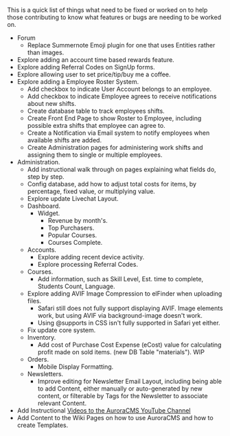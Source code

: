 This is a quick list of things what need to be fixed or worked on to help those contributing to know what features or bugs are needing to be worked on.

- Forum
  - Replace Summernote Emoji plugin for one that uses Entities rather than images.
- Explore adding an account time based rewards feature.
- Explore adding Referral Codes on SignUp forms.
- Explore allowing user to set price/tip/buy me a coffee.
- Explore adding a Employee Roster System.
  - Add checkbox to indicate User Account belongs to an employee.
  - Add checkbox to indicate Employee agrees to receive notifications about new shifts.
  - Create database table to track employees shifts.
  - Create Front End Page to show Roster to Employee, including possible extra shifts that employee can agree to.
  - Create a Notification via Email system to notify employees when available shifts are added.
  - Create Administration pages for administering work shifts and assigning them to single or multiple employees.
- Administration.
  - Add instructional walk through on pages explaining what fields do, step by step.
  - Config database, add how to adjust total costs for items, by percentage, fixed value, or multiplying value.
  - Explore update Livechat Layout.
  - Dashboard.
    - Widget.
      - Revenue by month's.
      - Top Purchasers.
      - Popular Courses.
      - Courses Complete.
  - Accounts.
    - Explore adding recent device activity.
    - Explore processing Referral Codes.
  - Courses.
    - Add information, such as Skill Level, Est. time to complete, Students Count, Language.
  - Explore adding AVIF Image Compression to elFinder when uploading files.
    - Safari still does not fully support displaying AVIF. Image elements work, but using AVIF via background-image doesn't work.
    - Using @supports in CSS isn't fully supported in Safari yet either.
  - Fix update core system.
  - Inventory.
    - Add cost of Purchase Cost Expense (eCost) value for calculating profit made on sold items. (new DB Table "materials"). WIP
  - Orders.
    - Mobile Display Formatting.
  - Newsletters.
    - Improve editing for Newsletter Email Layout, including being able to add Content, either manually or auto-generated by new content, or filterable by Tags for the Newsletter to associate relevant Content.
- Add Instructional [Videos to the AuroraCMS YouTube Channel](https://www.youtube.com/channel/UC9vFbrBKmnSgf8TNUBvDX2Q)
- Add Content to the Wiki Pages on how to use AuroraCMS and how to create Templates.
